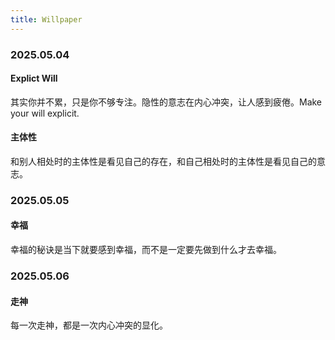 ```yaml
---
title: Willpaper
---
```


### 2025.05.04

#### Explict Will

其实你并不累，只是你不够专注。隐性的意志在内心冲突，让人感到疲倦。Make your will explicit.

#### 主体性

和别人相处时的主体性是看见自己的存在，和自己相处时的主体性是看见自己的意志。

### 2025.05.05

#### 幸福

幸福的秘诀是当下就要感到幸福，而不是一定要先做到什么才去幸福。

### 2025.05.06

#### 走神

每一次走神，都是一次内心冲突的显化。